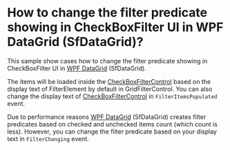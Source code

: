 # How to change the filter predicate showing in CheckBoxFilter UI in WPF DataGrid (SfDataGrid)?

This sample show cases how to change the filter predicate showing in CheckBoxFilter UI in [WPF DataGrid](https://www.syncfusion.com/wpf-ui-controls/datagrid) (SfDataGrid).

The items will be loaded inside the [CheckBoxFilterControl](https://help.syncfusion.com/cr/wpf/Syncfusion.UI.Xaml.Grid.CheckboxFilterControl.html) based on the display text of FilterElement by default in GridFilterControl. You can also change the display text of [CheckBoxFilterControl](https://help.syncfusion.com/cr/wpf/Syncfusion.UI.Xaml.Grid.CheckboxFilterControl.html) in `FilterItemsPopulated` event.

Due to performance reasons [WPF DataGrid](https://www.syncfusion.com/wpf-ui-controls/datagrid) (SfDataGrid) creates filter predicates based on checked and unchecked items count (which count is less). However, you can change the filter predicate based on your display text in `FilterChanging` event.

